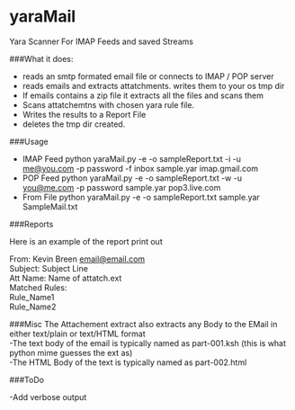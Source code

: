 yaraMail
========

Yara Scanner For IMAP Feeds and saved Streams

###What it does:
- reads an smtp formated email file or connects to IMAP / POP server
- reads emails and extracts attatchments. writes them to your os tmp dir
- If emails contains a zip file it extracts all the files and scans them
- Scans attatchemtns with chosen yara rule file.
- Writes the results to a Report File
- deletes the tmp dir created.

###Usage
- IMAP Feed
python yaraMail.py -e -o sampleReport.txt -i -u me@you.com -p password -f inbox sample.yar imap.gmail.com
- POP Feed
python yaraMail.py -e -o sampleReport.txt -w -u you@me.com -p password sample.yar pop3.live.com
- From File
python yaraMail.py -e -o sampleReport.txt sample.yar SampleMail.txt

###Reports

Here is an example of the report print out


From: Kevin Breen <email@email.com>  
Subject: Subject Line  
Att Name: Name of attatch.ext  
Matched Rules:  
Rule_Name1  
Rule_Name2  



###Misc
The Attachement extract also extracts any Body to the EMail in either text/plain or text/HTML format  
-The text body of the email is typically named as part-001.ksh (this is what python mime guesses the ext as)  
-The HTML Body of the text is typically named as part-002.html  

###ToDo

-Add verbose output




